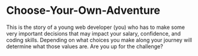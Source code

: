 # Choose-Your-Own-Adventure

This is the story of a young web developer (you) who has to make some very important decisions that may impact your salary, confidence, and coding skills. Depending on what choices you make along your journey will determine what those values are. Are you up for the challenge?
